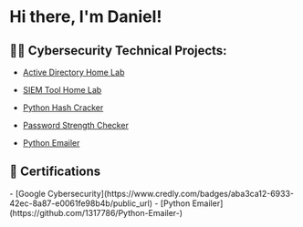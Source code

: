 <h1>Hi there, I'm Daniel!</h1>

<h2>👨‍💻 Cybersecurity Technical Projects:</h2>


- [Active Directory Home Lab](https://github.com/1317786/ActiveDirectoryLab)

- [SIEM Tool Home Lab](https://github.com/1317786/SIEMHomeLab)
  
- [Python Hash Cracker](https://github.com/1317786/Python-Hash-Cracker)

- [Password Strength Checker](https://github.com/1317786/Password-Strength-Checker)

- [Python Emailer](https://github.com/1317786/Python-Emailer-)




  
  

<h2>📝 Certifications</h2>
  - [Google Cybersecurity](https://www.credly.com/badges/aba3ca12-6933-42ec-8a87-e0061fe98b4b/public_url)
  - [Python Emailer](https://github.com/1317786/Python-Emailer-)



